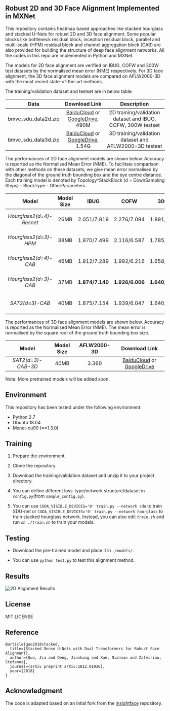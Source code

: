## Robust 2D and 3D Face Alignment Implemented in MXNet

This repository contains heatmap based approaches like stacked hourglass and stacked U-Nets for robust 2D and 3D face alignment. Some popular blocks like bottleneck residual block, inception residual block, parallel and multi-scale (HPM) residual block and channel aggregation block (CAB) are also provided for building the structure of deep face alignment networks. All the codes in this repo are implemented in Python and MXNet.

The models for 2D face alignment are verified on IBUG, COFW and 300W test datasets by the normalised mean error (NME) respectively. For 3D face alignment, the 3D face alignment models are compared on AFLW2000-3D with the most recent state-of-the-art methods.

The training/validation dataset and testset are in below table:

| Data | Download Link | Description |
|:-:|:-:|:-:|
| bmvc_sdu_data2d.zip | [BaiduCloud](https://pan.baidu.com/s/1idA68ga8ey-R9TGSwWO62A) or [GoogleDrive](https://drive.google.com/open?id=1XyZ5yFm-MGNlUiGG0dYRHRTdRiS33zPb), 490M | 2D training/validation dataset and IBUG, COFW, 300W testset |
| bmvc_sdu_data3d.zip | [BaiduCloud](https://pan.baidu.com/s/1EbSx_j_GoNJqLwZyuclBAQ) or [GoogleDrive](https://drive.google.com/open?id=1i-gUFJhtiZP3uCmNbhLCzd4C4fb-Ljhk), 1.54G | 3D training/validation dataset and AFLW2000-3D testset |


The performances of 2D face alignment models are shown below. Accuracy is reported as the Normalised Mean Error (NME). To facilitate comparison with other methods on these datasets, we give mean error normalised by the diagonal of the ground truth bounding box and the eye centre distance. Each training model is denoted by Topology^StackBlock (d = DownSampling Steps) - BlockType - OtherParameters.

| Model | Model Size | IBUG  | COFW  | 300W  | Download Link |
|:-:|:-:|:-:| :-: | :-: | :-: |
| *Hourglass2(d=4)-Resnet* | 26MB | 2.051/7.819 | 2.276/7.094 | 1.891/6.640 | [BaiduCloud](https://pan.baidu.com/s/1xGXiykKrRyGKPXMXDRsMZw) or [GoogleDrive](https://drive.google.com/open?id=1YPfF3t4J33Zj5goIZBk15TsxbqHB90rR) |
| *Hourglass2(d=3)-HPM* | 38MB | 1.970/7.499 | 2.116/6.587 | 1.785/6.256 | [BaiduCloud](https://pan.baidu.com/s/1qOD-qthPqScsX913EMwKag) or [GoogleDrive](https://drive.google.com/open?id=1-rDuuzxw9civqz9wTtklYqT6k3utr6Gc) |
| *Hourglass2(d=4)-CAB* | 46MB |  1.912/7.289  |  1.992/6.216 |  1.658/5.816 | [BaiduCloud](https://pan.baidu.com/s/1sSfnxf9_myl7NS7QEddOfQ) or [GoogleDrive](https://drive.google.com/open?id=1o--WwpHoRw2W5bScan6t16vEKS53WBBm) |
| *Hourglass2(d=3)-CAB* | 37MB | **1.874/7.140** | **1.926/6.006** |**1.640/5.748** | [BaiduCloud](https://pan.baidu.com/s/1BysgX7X2p1g8X8nS01gFlA) or [GoogleDrive](https://drive.google.com/open?id=1AbTGhIBzUUINTH2GNL05tSWvOHnclRr4) |
| *SAT2(d=3)-CAB* | 40MB | 1.875/7.154 | 1.939/6.047 | 1.640/5.751 | [BaiduCloud](https://pan.baidu.com/s/1YQKaUwpBq1IWz8vawj6HWA) or [GoogleDrive](https://drive.google.com/open?id=1n-Nd4rdik-IWqIzgIEdssDKvZ7SwuOff) |


The performances of 3D face alignment models are shown below. Accuracy is reported as the Normalised Mean Error (NME). The mean error is normalised by the square root of the ground truth bounding box size.

| Model | Model Size | AFLW2000-3D  | Download Link |
| :-: | :-: | :-: | :-: |
| *SAT2(d=3)-CAB-3D* | 40MB |  3.360  | [BaiduCloud](https://pan.baidu.com/s/1kFO-kTk-ozZ2m494xoNbqw) or [GoogleDrive](https://drive.google.com/open?id=1lxHbWZa_l457oFX4tgSpFaubDKU7LNuq) |


Note: More pretrained models will be added soon.

## Environment

This repository has been tested under the following environment:

-   Python 2.7 
-   Ubuntu 18.04
-   Mxnet-cu90 (==1.3.0)

## Training

1.  Prepare the environment.

2.  Clone the repository.

3.  Download the training/validation dataset and unzip it to your project directory.
    
3.  You can define different loss-type/network structure/dataset in ``config.py``(from ``sample_config.py``).
    
4.  You can use ``CUDA_VISIBLE_DEVICES='0' train.py --network sdu`` to train SDU-net or ``CUDA_VISIBLE_DEVICES='0' train.py --network hourglass`` to train stacked hourglass network. Instead, you can also edit  _`train.sh`_  and run  _`sh ./train.sh`_  to train your models.

## Testing

  -  Download the pre-trained model and place it in *`./models/`*.

  -  You can use `python test.py` to test this alignment method.
  
## Results

![2D Alignment Results](https://raw.githubusercontent.com/deepinx/sdu-face-alignment/master/sample-images/landmark_test.png)

## License

MIT LICENSE


## Reference

```
@article{guo2018stacked,
  title={Stacked Dense U-Nets with Dual Transformers for Robust Face Alignment},
  author={Guo, Jia and Deng, Jiankang and Xue, Niannan and Zafeiriou, Stefanos},
  journal={arXiv preprint arXiv:1812.01936},
  year={2018}
}
```

## Acknowledgment

The code is adapted based on an intial fork from the [insightface](https://github.com/deepinsight/insightface) repository.

